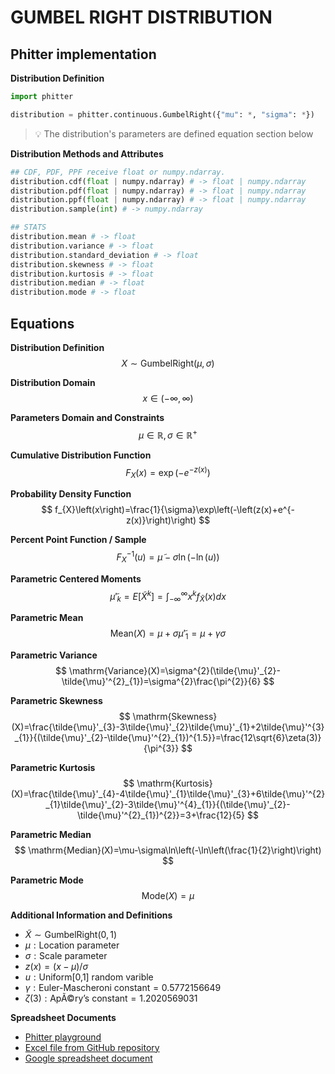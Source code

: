# GUMBEL RIGHT DISTRIBUTION

## Phitter implementation

**Distribution Definition**

```python
import phitter

distribution = phitter.continuous.GumbelRight({"mu": *, "sigma": *})
```

> 💡 The distribution's parameters are defined equation section below

**Distribution Methods and Attributes**

```python
## CDF, PDF, PPF receive float or numpy.ndarray.
distribution.cdf(float | numpy.ndarray) # -> float | numpy.ndarray
distribution.pdf(float | numpy.ndarray) # -> float | numpy.ndarray
distribution.ppf(float | numpy.ndarray) # -> float | numpy.ndarray
distribution.sample(int) # -> numpy.ndarray

## STATS
distribution.mean # -> float
distribution.variance # -> float
distribution.standard_deviation # -> float
distribution.skewness # -> float
distribution.kurtosis # -> float
distribution.median # -> float
distribution.mode # -> float
```

## Equations

**Distribution Definition**
$$ X\sim\mathrm{GumbelRight}\left(\mu,\sigma\right) $$

**Distribution Domain**
$$ x\in\left(-\infty,\infty\right) $$

**Parameters Domain and Constraints**
$$ \mu\in\mathbb{R}, \sigma\in\mathbb{R}^{+} $$

**Cumulative Distribution Function**
$$ F_{X}\left(x\right)=\exp\left(-e^{-z(x)}\right) $$

**Probability Density Function**
$$ f_{X}\left(x\right)=\frac{1}{\sigma}\exp\left(-\left(z(x)+e^{-z(x)}\right)\right) $$

**Percent Point Function / Sample**
$$ F^{-1}_{X}\left(u\right)=\tilde{\mu}-\sigma\ln\left(-\ln\left(u\right)\right) $$

**Parametric Centered Moments**
$$ \tilde{\mu}'_{k}=E[\tilde{X}^k]=\int_{-\infty}^{\infty}x^{k}f_{\tilde{X}}\left(x\right)dx $$

**Parametric Mean**
$$ \mathrm{Mean}(X)=\mu+\sigma\tilde{\mu}'_{1}=\mu+\gamma\sigma $$

**Parametric Variance**
$$ \mathrm{Variance}(X)=\sigma^{2}(\tilde{\mu}'_{2}-\tilde{\mu}'^{2}_{1})=\sigma^{2}\frac{\pi^{2}}{6} $$

**Parametric Skewness**
$$ \mathrm{Skewness}(X)=\frac{\tilde{\mu}'_{3}-3\tilde{\mu}'_{2}\tilde{\mu}'_{1}+2\tilde{\mu}'^{3}_{1}}{(\tilde{\mu}'_{2}-\tilde{\mu}'^{2}_{1})^{1.5}}=\frac{12\sqrt{6}\zeta(3)}{\pi^{3}} $$

**Parametric Kurtosis**
$$ \mathrm{Kurtosis}(X)=\frac{\tilde{\mu}'_{4}-4\tilde{\mu}'_{1}\tilde{\mu}'_{3}+6\tilde{\mu}'^{2}_{1}\tilde{\mu}'_{2}-3\tilde{\mu}'^{4}_{1}}{(\tilde{\mu}'_{2}-\tilde{\mu}'^{2}_{1})^{2}}=3+\frac{12}{5} $$

**Parametric Median**
$$ \mathrm{Median}(X)=\mu-\sigma\ln\left(-\ln\left(\frac{1}{2}\right)\right) $$

**Parametric Mode**
$$ \mathrm{Mode}(X)=\mu $$

**Additional Information and Definitions**
- $\tilde{X}\sim\mathrm{GumbelRight}\left(0,1\right)$
- $\mu:\text{Location parameter}$
- $\sigma:\text{Scale parameter}$
- $z\left(x\right)=\left(x-\mu\right)/\sigma$
- $u:\text{Uniform[0,1] random varible}$
- $\gamma:\text{Euler-Mascheroni constant}=0.5772156649$
- $\zeta(3):\text{ApÃ©ry's constant}=1.2020569031$

**Spreadsheet Documents**

-   [Phitter playground](https://phitter.io/distributions/continuous/gumbel_right)
-   [Excel file from GitHub repository](https://github.com/phitterio/phitter-files/blob/main/continuous/gumbel_right.xlsx)
-   [Google spreadsheet document](https://docs.google.com/spreadsheets/d/1CpzfSwAdptFrI8DhV3tWRsEFd9cr6h3Jaj7t3gigims)
    